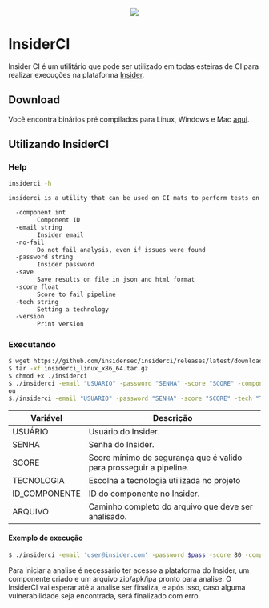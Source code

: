 <p align="center">
  <img src="https://www.insidersec.io/wp-content/uploads/2020/11/cover-linkedin2.png">
  <p align="center">
    
# InsiderCI
Insider CI é um utilitário que pode ser utilizado em todas esteiras de CI para realizar execuções na plataforma [Insider](https://insidersec.io/).

## Download
Você encontra binários pré compilados para Linux, Windows e Mac [aqui](https://github.com/insidersec/insiderci/releases/latest).

## Utilizando InsiderCI
### Help
```bash
insiderci -h

insiderci is a utility that can be used on CI mats to perform tests on the Insider platform.

  -component int
        Component ID
  -email string
        Insider email
  -no-fail
        Do not fail analysis, even if issues were found
  -password string
        Insider password
  -save
        Save results on file in json and html format
  -score float
        Score to fail pipeline
  -tech string
    	Setting a technology
  -version
        Print version
```
### Executando

```sh
$ wget https://github.com/insidersec/insiderci/releases/latest/download/insiderci_linux_x86_64.tar.gz -q 
$ tar -xf insiderci_linux_x86_64.tar.gz
$ chmod +x ./insiderci
$ ./insiderci -email "USUARIO" -password "SENHA" -score "SCORE" -component "ID_COMPONENTE"  "ARQUIVO"
ou 
$./insiderci -email "USUARIO" -password "SENHA" -score "SCORE" -tech "TECNOLOGIA"  "ARQUIVO"
```
| Variável | Descrição |
| -------- | --------- |
|USUÁRIO|Usuário do Insider.|
|SENHA|Senha do Insider.|
|SCORE|Score mínimo de segurança que é valido para prosseguir a pipeline.|
|TECNOLOGIA| Escolha a tecnologia utilizada no projeto |
|ID_COMPONENTE|ID do componente no Insider.|
|ARQUIVO|Caminho completo do arquivo que deve ser analisado. 

#### Exemplo de execução
```sh
$ ./insiderci -email 'user@insider.com' -password $pass -score 80 -component 1 'build.zip'
```
Para iniciar a analise é necessário ter acesso a plataforma do Insider, um componente criado e um arquivo zip/apk/ipa pronto para analise. O InsiderCI vai esperar até a analise ser finaliza, e após isso, caso alguma vulnerabilidade seja encontrada, será finalizado com erro.
